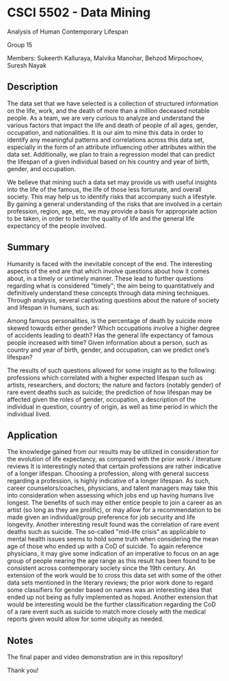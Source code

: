 # CSCI 5502 - Data Mining

Analysis of Human Contemporary Lifespan

Group 15

Members: Sukeerth Kalluraya, Malvika Manohar, Behzod Mirpochoev, Suresh Nayak

## Description

The data set that we have selected is a collection of structured information on the life, work, and the death of more than a million deceased notable people. As a team, we are very curious to analyze and understand the various factors that impact the life and death of people of all ages, gender, occupation, and nationalities. It is our aim to mine this data in order to identify any meaningful patterns and correlations across this data set, especially in the form of an attribute influencing other attributes within the data set. Additionally, we plan to train a regression model that can predict the lifespan of a given individual based on his country and year of birth, gender, and occupation.

We believe that mining such a data set may provide us with useful insights into the life of the famous, the life of those less fortunate, and overall society. This may help us to identify risks that accompany such a lifestyle. By gaining a general understanding of the risks that are involved in a certain profession, region, age, etc, we may provide a basis for appropriate action to be taken, in order to better the quality of life and the general life expectancy of the people involved.

## Summary

Humanity is faced with the inevitable concept of the end. The interesting aspects of the end are that which involve questions about how it comes about, in a timely or untimely manner. These lead to further questions regarding what is considered "timely"; the aim being to quantitatively and definitively understand these concepts through data mining techniques. Through analysis, several captivating questions about the nature of society and lifespan in humans, such as: 

Among famous personalities, is the percentage of death by suicide more skewed towards either gender?
Which occupations involve a higher degree of accidents leading to death?
Has the general life expectancy of famous people increased with time?
Given information about a person, such as country and year of birth, gender, and occupation, can we predict one’s lifespan? 

The results of such questions allowed for some insight as to the following: professions which correlated with a higher expected lifespan such as artists, researchers, and doctors; the nature and factors (notably gender) of rare event deaths such as suicide; the prediction of how lifespan may be affected given the roles of gender, occupation, a description of the individual in question, country of origin, as well as time period in which the individual lived. 

## Application

The knowledge gained from our results may be utilized in consideration for the evolution of life expectancy, as compared with the prior work / literature reviews It is interestingly noted that certain professions are rather indicative of a longer lifespan. Choosing a profession, along with general success regarding a profession, is highly indicative of a longer lifespan. As such, career counselors/coaches, physicians, and talent managers may take this into consideration when assessing which jobs end up having humans live longest. The benefits of such may either entice people to join a career as an artist (so long as they are prolific), or may allow for a recommendation to be made given an individual/group preference for job security and life longevity. Another interesting result found was the correlation of rare event deaths such as suicide. The so-called "mid-life crisis" as applicable to mental health issues seems to hold some truth when considering the mean age of those who ended up with a CoD of suicide. To again reference physicians, it may give some indication of an imperative to focus on an age group of people nearing the age range as this result has been found to be consistent across contemporary society since the 19th century. An extension of the work would be to cross this data set with some of the other data sets mentioned in the literary reviews; the prior work done to regard some classifiers for gender based on names was an interesting idea that ended up not being as fully implemented as hoped. Another extension that would be interesting would be the further classification regarding the CoD of a rare event such as suicide to match more closely with the medical reports given would allow for some ubiquity as needed. 

## Notes

The final paper and video demonstration are in this repository!

Thank you!
